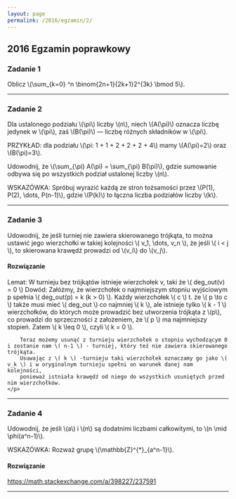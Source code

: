```yaml
---
layout: page
permalink: /2016/egzamin/2/
---
```


## 2016 Egzamin poprawkowy

### Zadanie 1
<p>
  Oblicz \(\sum_{k=0} ^n \binom{2n+1}{2k+1}2^{3k} \bmod 5\).
</p>

---

### Zadanie 2
<p>
  <p>
    Dla ustalonego podziału \(\pi\) liczby \(n\), niech \(A(\pi)\) oznacza liczbę jedynek w \(\pi\), zaś \(B(\pi)\) — liczbę różnych składników w \(\pi\).
  </p>
  <p>
    PRZYKŁAD: dla podziału \(\pi: 1 + 1 + 2 + 2 + 2 + 4\) mamy \(A(\pi)=2\) oraz \(B(\pi)=3\).
  </p>
  <p>
    Udowodnij, że \(\sum_{\pi} A(\pi) = \sum_{\pi} B(\pi)\), gdzie sumowanie odbywa się po wszystkich podział ustalonej liczby \(n\).
  </p>
  <p>
    WSKAZÓWKA: Spróbuj wyrazić każdą ze stron tożsamości przez \(P(1), P(2), \dots, P(n-1)\), gdzie \(P(k)\) to łączna liczba
    podziałów liczby \(k\).
  </p>
</p>

---

### Zadanie 3

<p>
Udowodnij, że jeśli turniej nie zawiera skierowanego trójkąta, to można ustawić jego wierzchołki w takiej kolejności \( v_1, \dots, v_n \), że jeśli \( i < j \), to skierowana krawędź prowadzi od \(v_i\) do \(v_j\).
</p>

<div data-collapse>
  <h4 class="collapsible">Rozwiązanie</h4>
  <div class="solution">
    <p>
        Lemat: W turnieju bez trójkątów istnieje wierzchołek v, taki że \( deg_out(v) = 0 \)
        Dowód:
        Załóżmy, że wierzchołek o najmniejszym stopniu wyjściowym p spełnia \( deg_out(p) = k (k > 0) \).
        Każdy wierzchołek \( c \) t. że \( p \to c \) także musi mieć \( deg_out \) co najmniej \( k \), ale istnieje
        tylko \( k - 1 \) wierzchołków, do których może prowadzić bez utworzenia trójkąta z \(p\), co prowadzi do sprzeczności z założeniem, że \( p \) ma najmniejszy stopień. Zatem \( k \leq 0 \), czyli \( k = 0 \).

        Teraz możemy usunąć z turnieju wierzchołek o stopniu wychodzącym 0 i zostanie nam \( n-1 \) - turniej, który też nie zawiera skierowanego trójkąta.
        Usuwając z \( k \) -turnieju taki wierzchołek oznaczamy go jako \( v_k \) i w oryginalnym turnieju spełni on warunek danej nam kolejności,
        ponieważ istniała krawędź od niego do wszystkich usuniętych przed nim wierzchołków.
    </p>
  </div>
</div>


---

### Zadanie 4

<p>
  <p>
    Udowodnij, że jeśli \(a\) i \(n\) są dodatnimi liczbami całkowitymi, to \(n \mid \phi(a^n-1)\).
  </p>
  <p>
    WSKAZÓWKA: Rozważ grupę \(\mathbb{Z}^{*}_{a^n-1}\).
  </p>
</p>

<div data-collapse>
  <h4 class="collapsible">Rozwiązanie</h4>
  <div class="solution">
    <p>
      <a href="https://math.stackexchange.com/a/398227/237591">
        https://math.stackexchange.com/a/398227/237591
      </a>
    </p>
  </div>
</div>


---

